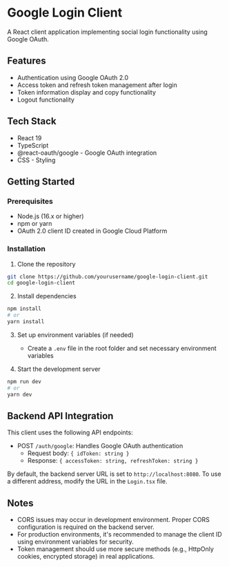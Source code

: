 # Google Login Client

A React client application implementing social login functionality using Google OAuth.

## Features

- Authentication using Google OAuth 2.0
- Access token and refresh token management after login
- Token information display and copy functionality
- Logout functionality

## Tech Stack

- React 19
- TypeScript
- @react-oauth/google - Google OAuth integration
- CSS - Styling

## Getting Started

### Prerequisites

- Node.js (16.x or higher)
- npm or yarn
- OAuth 2.0 client ID created in Google Cloud Platform

### Installation

1. Clone the repository

```bash
git clone https://github.com/yourusername/google-login-client.git
cd google-login-client
```

2. Install dependencies

```bash
npm install
# or
yarn install
```

3. Set up environment variables (if needed)

   - Create a `.env` file in the root folder and set necessary environment variables

4. Start the development server

```bash
npm run dev
# or
yarn dev
```

## Backend API Integration

This client uses the following API endpoints:

- POST `/auth/google`: Handles Google OAuth authentication
  - Request body: `{ idToken: string }`
  - Response: `{ accessToken: string, refreshToken: string }`

By default, the backend server URL is set to `http://localhost:8080`. To use a different address, modify the URL in the `Login.tsx` file.

## Notes

- CORS issues may occur in development environment. Proper CORS configuration is required on the backend server.
- For production environments, it's recommended to manage the client ID using environment variables for security.
- Token management should use more secure methods (e.g., HttpOnly cookies, encrypted storage) in real applications.
